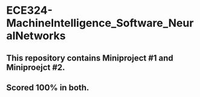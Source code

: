 ﻿# ECE324-MachineIntelligence_Software_NeuralNetworks
 ## This repository contains Miniproject #1 and Miniproejct #2.
 ## Scored 100% in both.
